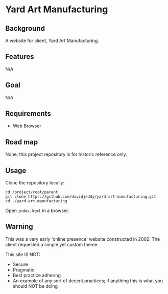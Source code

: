 # Yard Art Manufacturing

## Background
A website for client, Yard Art Manufacturing.

## Features
N/A

## Goal
N/A 

## Requirements
 - Web Browser
 
## Road map
None; this project repository is for historic reference only.

## Usage
Clone the repository locally:
```
cd /project/root/parent
git clone https://github.com/davidjeddy/yard-art-manufacturing.git
cd ./yard-art-manufacturing
```

Open `index.html` in a browser.

## Warning
This was a very early 'online presence' website constructed in 2002. The client requested a simple yet custom theme.

This site IS NOT:
 - Secure
 - Pragmatic
 - Best practice adhering
 - An example of any sort of decent practices; if anything this is what you should NOT be doing
